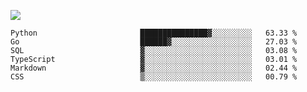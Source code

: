 ![](https://github-profile-summary-cards.vercel.app/api/cards/profile-details?username=igtm&theme=dracula)
<!--START_SECTION:waka-->

```text
Python                       ███████████████▓░░░░░░░░░   63.33 %
Go                           ██████▓░░░░░░░░░░░░░░░░░░   27.03 %
SQL                          ▓░░░░░░░░░░░░░░░░░░░░░░░░   03.08 %
TypeScript                   ▓░░░░░░░░░░░░░░░░░░░░░░░░   03.01 %
Markdown                     ▓░░░░░░░░░░░░░░░░░░░░░░░░   02.44 %
CSS                          ▒░░░░░░░░░░░░░░░░░░░░░░░░   00.79 %
```

<!--END_SECTION:waka-->
